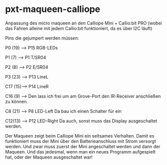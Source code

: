 # pxt-maqueen-calliope
Anpassung des micro maqueen an den Calliope Mini + Callio:bit PRO (wobei das Fahren alleine mit jedem Callio:bit funktioniert, da es über I2C läuft)

Pins die gejumpert werden müssen:

P0 (19) --> P15 RGB-LEDs

P1 (7)  --> P1 T/SR04

P2 (8)  --> P2 E/SR04

P3 (23) --> P13 LineL

C17 (15)--> P14 LineR

C16 (9) --> Den lass ich frei um am Grove-Port den IR-Receiver anschließen zu können. 

C8 (21) --> P8 LED-Left        Da bau ich einen Schalter für ein

C12(13) --> P12 LED-Right      Da auch, sonst muss das Display ausgeschaltet werden.

Der Maqueen zeigt beim Calliope Mini ein seltsames Verhalten. Damit es funktioniert muss der Mini über den Batterieanschluss mit Strom versorgt werden. Und zwar muss zuerst der Mini angeschaltet werden und dann der Maqueen. Und das jedesmal, wenn man ein neues Programm aufgespielt hat, oder der Maqueen ausgeschaltet war!
